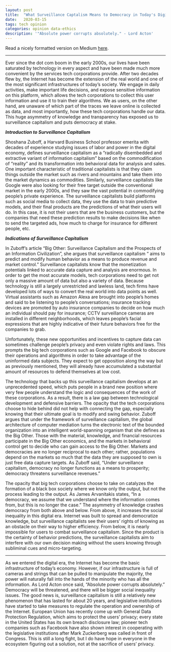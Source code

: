 ```yaml
---
layout: post
title:  "What Surveillance Captalism Means to Democracy in Today's Digital Age"
date:   2020-03-15
tags: tech opinion
categories: opinion data-ethics
description: '"Absolute power corrupts absolutely." - Lord Acton'
---
```


Read a nicely formatted version on Medium [here](https://medium.com/swlh/what-surveillance-capitalism-means-to-democracy-in-todays-digital-age-498e659a1d4).
<br>

--------

Ever since the dot com boom in the early 2000s, our lives have been saturated by technology in every aspect and have been made much more convenient by the services tech corporations provide. After two decades flew by, the Internet has become the extension of the real world and one of the most significant infrastructures of today’s society. We engage in daily activities, make important life decisions, and expose sensitive information on this platform, which allows the tech corporations to collect this user information and use it to train their algorithms. We as users, on the other hand, are unaware of which part of the traces we leave online is collected as data, and most importantly, how these tech corporations handle our data. This huge asymmetry of knowledge and transparency has exposed us to surveillance capitalism and puts democracy at stake.

***Introduction to Surveillance Capitalism***

Shoshana Zuboff, a Harvard Business School professor emerita with decades of experience studying issues of labor and power in the digital economy, defines surveillance capitalism as a “radically disembedded and extractive variant of information capitalism” based on the commodification of “reality” and its transformation into behavioral data for analysis and sales. One important characteristic of traditional capitalists is that they claim things outside the market such as rivers and mountains and take them into the market dynamics as commodities. Similarly, surveillance capitalists like Google were also looking for their free target outside the conventional market in the early 2000s, and they saw the vast potential in commodifying people’s private experience. The surveillance capitalists build platforms such as social media to collect data, they use the data to train predictive models, and their final products are the predictions of what their users will do. In this case, it is not their users that are the business customers, but the companies that need these prediction results to make decisions like when to send the targeted ads, how much to charge for insurance for different people, etc.


***Indications of Surveillance Capitalism***

In Zuboff’s article “Big Other: Surveillance Capitalism and the Prospects of an Information Civilization”, she argues that surveillance capitalism “ aims to predict and modify human behavior as a means to produce revenue and market control.” Surveillance capitalists know that the monetization potentials linked to accurate data capture and analysis are enormous. In order to get the most accurate models, tech corporations need to get not only a massive amount of data but also a variety of data. Because technology is still a largely unrestricted and lawless land, tech firms have developed lots of ways to convert the real world into data points as well. Virtual assistants such as Amazon Alexa are brought into people’s homes and said to be listening to people’s conversations; insurance tracking devices are promoted by auto insurance companies to decide on how much an individual should pay for insurance; CCTV surveillance cameras are installed in different neighborhoods, which leaves people’s facial expressions that are highly indicative of their future behaviors free for the companies to grab.

Unfortunately, these new opportunities and incentives to capture data can sometimes challenge people’s privacy and even violate rights and laws. This prompts the big tech corporations such as Google and Facebook to obscure their operations and algorithms in order to take advantage of the uninformed data subjects. They expect to get opposition along the way but as previously mentioned, they will already have accumulated a substantial amount of resources to defend themselves at low cost.

The technology that backs up this surveillance capitalism develops at an unprecedented speed, which puts people in a brand new position where very few people understand the logic and consequences of the work of these corporations. As a result, there is a law gap between technological development and defensive barriers. The opacity that the tech corporations choose to hide behind did not help with connecting the gap, especially knowing that their ultimate goal is to modify and swing behavior. Zuboff argues that under the framework of surveillance capitalism, the global architecture of computer mediation turns the electronic text of the bounded organization into an intelligent world-spanning organism that she defines as the Big Other. Those with the material, knowledge, and financial resources participate in the Big Other economics, and the markets in behavioral control get to decide who can gain access to the Big Other. Markets and democracies are no longer reciprocal to each other; rather, populations depend on the markets so much that the data they are supposed to own is just free data capture targets. As Zuboff said, “Under surveillance capitalism, democracy no longer functions as a means to prosperity; democracy threatens surveillance revenues.”

The opacity that big tech corporations choose to take on catalyzes the formation of a black box society where we know only the output, but not the process leading to the output. As James Arvanitakis states, “In a democracy, we assume that we understand where the information comes from, but this is no longer the case.” The asymmetry of knowledge crashes democracy from both above and below. From above, it increases the social inequality in this digital era. Internet was built to spread and democratize knowledge, but surveillance capitalists see their users’ rights of knowing as an obstacle on their way to higher efficiency. From below, it is nearly impossible for users to combat surveillance capitalism. Since the product is the certainty of behavior predictions, the surveillance capitalists aim to interfere with our own decision making without the users knowing through subliminal cues and micro-targeting.

------

As we entered the digital era, the Internet has become the basic infrastructure of today’s economy. However, if our infrastructure is full of cameras and strings that can be pulled to manipulate the majority, the power will naturally fall into the hands of the minority who has all the information. As Lord Acton once said, “Absolute power corrupts absolutely.” Democracy will be threatened, and there will be bigger social inequality issues. The good news is, surveillance capitalism is still a relatively new phenomenon that has lasted for about 20 years, and legislative institutions have started to take measures to regulate the operation and ownership of the Internet. European Union has recently come up with General Data Protection Regulation, which aims to protect the users’ privacy; every state in the United States has its own breach disclosure law; pioneer tech companies such as Facebook have also shown interest in cooperating with the legislative institutions after Mark Zuckerberg was called in front of Congress. This is still a long fight, but I do have hope in everyone in the ecosystem figuring out a solution, not at the sacrifice of users’ privacy.